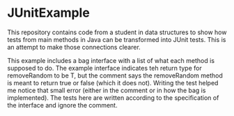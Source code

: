 # JUnitExample
This repository contains code from a student in data structures to show how 
tests from main methods in Java can be transformed into JUnit tests. This is 
an attempt to make those connections clearer.

This example includes a bag interface with a list of what each method is supposed to do.
The example interface indicates teh return type for removeRandom to be T, but the comment
says the removeRandom method is meant to return true or false (which it does not).
Writing the test helped me notice that small error (either in the comment or in how the bag is implemented).
The tests here are written according to the specification of the interface and ignore the comment.
